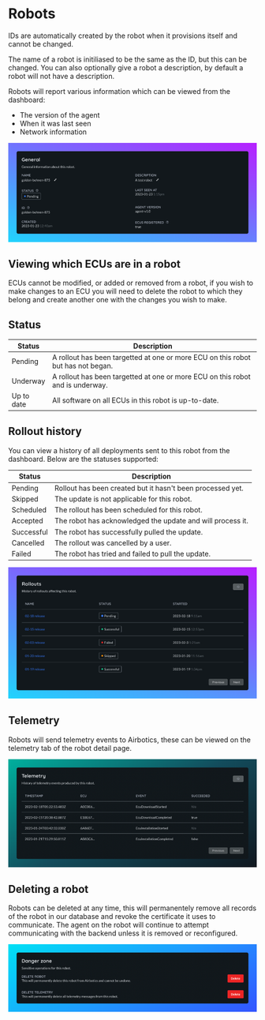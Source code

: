 # Robots

IDs are automatically created by the robot when it provisions itself and cannot be changed.

The name of a robot is initiliased to be the same as the ID, but this can be changed. You can also optionally give a robot a description, by default a robot will not have a description.

Robots will report various information which can be viewed from the dashboard:
- The version of the agent
- When it was last seen
- Network information

![Robot details.](../imgs/robot-detail.png)


## Viewing which ECUs are in a robot

ECUs cannot be modified, or added or removed from a robot, if you wish to make changes to an ECU you will need to delete the robot to which they belong and create another one with the changes you wish to make.


## Status


| Status                                  | Description                                                              |
| ----------------------------------------| ------------------------------------------------------------------------ |
| Pending     | A rollout has been targetted at one or more ECU on this robot but has not began. |
| Underway           | A rollout has been targetted at one or more ECU on this robot and is underway.    |
| Up to date     | All software on all ECUs in this robot is up-to-date.                      |

## Rollout history

You can view a history of all deployments sent to this robot from the dashboard. Below are the statuses supported:


| Status                                  | Description                                                              |
| ----------------------------------------| ------------------------------------------------------------------------ |
| Pending     | Rollout has been created but it hasn't been processed yet. |
| Skipped           | The update is not applicable for this robot.    |
| Scheduled           | The rollout has been scheduled for this robot.    |
| Accepted           | The robot has acknowledged the update and will process it.   |
| Successful           | The robot has successfully pulled the update.   |
| Cancelled           | The rollout was cancelled by a user.    |
| Failed           | The robot has tried and failed to pull the update.   |

![History of rollouts affecting this robot.](../imgs/robot-history.png)

## Telemetry

Robots will send telemetry events to Airbotics, these can be viewed on the telemetry tab of the robot detail page.

![Robot telemetry.](../imgs/robot-telemetry.png)



## Deleting a robot

Robots can be deleted at any time, this will permanentely remove all records of the robot in our database and revoke the certificate it uses to communicate. The agent on the robot will continue to attempt communicating with the backend unless it is removed or reconfigured.

![Deleting a robot.](../imgs/delete-robot.png)